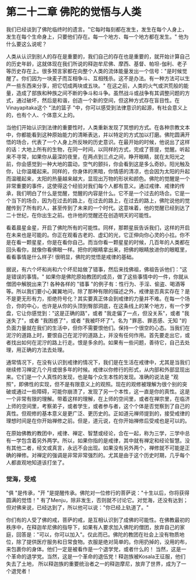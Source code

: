 # 第二十二章 佛陀的觉悟与人类

我们已经谈到了佛陀临终时的遗言。"它每时每刻都在发生，发生在每个人身上，发生在每个生命身上，只要他们存在。每一个地方、每一个地方都在发生。" 他为什么要这么说呢？

人类从认识到别人的存在是重要的，我们自己的存在也是重要的，就开始计算自己的历史年龄，这就体现在我们所说的释迦牟尼佛、摩西、基督、帕坦-伽利、老子等历史存在上。很多预言家都在向整个人类的流体能量发出一个信号："是时候觉醒了。你们因为一块麦子而互相争斗、互相残杀。这不是办法。有一种方法可以生产一些东西来分享，把它切成两块或五块。" 在这之前，人类的火气或洪荒般的能量，造成了部族和种族之间不断的争斗和斗争。虽然战斗或战争有其调整问题的方式，通过破坏，然后是和谐，创造一个新的空间，但这种方式存在盲目性。在Vinayapitaka这个 "法的篮子 "中，你可以感受到法律意识的起源，有社会意义上的，也有个人、个体意义上的。

当他们开始认识到法律的重要性时，人类重新发现了冥想的方式。在各种宗教文本中，你都能看到这种原始能力的清晰表达，并以特定的方式加以打磨。佛陀圆满开悟的场合，代表了一个人身上所反映的历史意识。在最开始的时候，他说出了这样的话：大地上所有的生物，在同一时间，以同样的方式，完成了菩提，觉醒。听起来不寻常，如果你从最深的夜里，在两点到三点之间，睁开眼睛，就在太阳光之前，你会感觉到一种大地的震动，空气的颤抖，你会看到这是多么奇妙。阳光触及你，让你温暖起来。同样的，你身体的黑暗，你情感的清凉，也会因为太阳的升起而温暖起来，太阳的热量越来越大，显现出万物的形状和颜色。佛陀的觉醒是一个非常重要的事件，这使得这个经验对我们每个人都有意义。通过戒律、戒律的传承，我们明白了什么是觉醒，觉醒的内容是什么。它不是一个过去的场合。它是一个当下的场合，因为在过去的路上，在过去的路上，在过去的路上，佛陀说他的觉醒传到了所有的人，甚至传到了未来的一个时代。这意味着，他的觉醒已经到达了二十世纪，在你出生之前。也许他的觉醒还在创造明天的可能性。

看着晨星金星，开启了佛陀所有的可能性。同样，那颗星辰告诉我们，这样的开启在未来也是可能的。你正在观看古老的、虚幻的光，它正伸向你心灵的小拉。你不是在看一颗星星，你是在看你自己。而当你看一颗星星的时候，几百年的人类都在回头看你，就像你看佛眼一样。把你的眼睛拿出来，把佛的眼睛放进你的眼眶里，看看事情是什么样子! 很明显，佛陀的觉悟是戒律的基础。

据说，有六个坏和尚和六个坏尼姑做了错事，然后来找佛祖，佛祖告诉他们："这是错误的事情。" 如果你是佛陀原始教团的成员，做了这些事情中的一件，你就从僧团中解脱出来了! 各种各样的 "错事 "的例子有：性行为、手淫、偷盗、喝酒等等。所以我们要小心翼翼地问，除了那种有限的描述之外，戒律是否真实存在？是不是更无形有力，拒绝符号化？其实要真正体会到戒律的力量并不难。在每一个场合，你的中心，也许是从你的头顶到臀部洞底，在这条线上的某个地方，有一个罗盘，它让你感觉到："这是正确的路"，或者 "我走偏了一点，但没关系"，或者 "我迷失了"，或者 "我困惑了"，或者 "我被吓坏了"。名为 "罪恶、罪恶感、无知 "的负面力量就在我们的生活中，但你不需要恨他们。保持一个很空的心态。当我们在泥泞的道路上时，要恨自己在泥泞的道路上，并没有任何作用。首先要走出它，或者找出如何在泥泞的路上行走。恨是多余的。如果有一些问题，善待它，自己去处理，用正确的方法去处理。

通常情况下，在没有认识到戒律的情况下，我们是在生活在戒律中，尤其是当我们继续修习禅定几个月或很多年的时候。戒律以你修行的形式，从内部和外部显现出来。它们是一个人真性的发现，也是每个众生本性的发现。准确的说法是 "观照"，即佛性的实现，但不是有限意义上的观照。现在的观修被理解为很个别的突破或通过一些障碍，可能你崩溃了，发现了另一个本性，这一直是你的真性。这是一个非常有限的理解。带着这样的理解，在上师的空间里，或者在禅宗里，在临济上师的空间里，考察弟子，或者学生，或者参与者，这个个体是否觉察到了自己的真性。但观修的基本意义是更广泛、更历史的。正如道元禅师提到的，接受戒律的理想时间是在你开始禅修之前。但是，道元说，在你开始禅修后受戒也是可以的。

在原始佛教的教团中，戒律、禅定、智慧或经论，合在一起，称为三学，三学中总有一学包含着另外两学。所以，如果你指的是戒律，其中就有禅定和经论智慧。没有其他二者，经文或真言，永远不会出现。如果没有另外两个，禅修就不可能是正确的禅修。对禅定的强调是非常非常强烈的。尤其是由于这个历史时期，几乎每个人都直观地知道该打坐了。

### 觉海，受戒

"俱 "是传承，"开 "是提醒传承。佛陀对一位修行的菩萨说："十生以后，你将获得圆满的觉悟！" 有了Menju，除非发生，否则就不讨论它。对觉海，还没有达到；但对佛来说，已经达到了，所以他可以说："你已经上轨道了。"

你们有的人受了佛的戒，菩萨的戒，是互相认识到了成佛的可能性。在佛教最初的秩序中，在释迦牟尼佛的指导下，如果有人要求加入佛陀的僧团，放弃自己的家庭，回答是："可以，你可以加入"。仅此而已。佛陀的教团在社会上没有物质地位，除了提供医疗服务和日常食物。衣服是绝对简单的。你用扔掉的，没用的布，来包裹你的身体。他们一定是被看作是一个退学党，或者什么的！ 当然，这是一个革命的退学党。当然，这是一个革命的退伍党！释迦族被Kosala王征服，他们失去了土地， 所以释迦族的重要统治者之一的释迦摩尼，放弃了世界，成为了一个退党者！